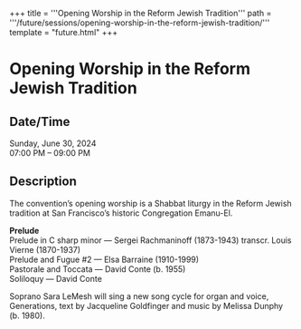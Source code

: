 +++
title = '''Opening Worship in the Reform Jewish Tradition'''
path = '''/future/sessions/opening-worship-in-the-reform-jewish-tradition/'''
template = "future.html"
+++

<h1>Opening Worship in the Reform Jewish Tradition</h1>

<h2>Date/Time</h2>
<p>Sunday, June 30, 2024<br>
07:00 PM – 09:00 PM</p>
<h2>Description</h2>

<div class="ag87-crtemvc-hsbk"><div class="css-vsf5of"><p class="carina-rte-public-DraftStyleDefault-block">The convention’s opening worship is a Shabbat liturgy in the Reform Jewish tradition at San Francisco’s historic Congregation Emanu-El.</p><p class="carina-rte-public-DraftStyleDefault-block"><span style="font-weight: bold;">Prelude</span><br>Prelude in C sharp minor — Sergei Rachmaninoff (1873-1943) transcr. Louis Vierne (1870-1937)<br>Prelude and Fugue #2 — Elsa Barraine (1910-1999)<br>Pastorale and Toccata — David Conte (b. 1955)<br>Soliloquy — David Conte</p><p class="carina-rte-public-DraftStyleDefault-block">Soprano Sara LeMesh will sing a new song cycle for organ and voice, Generations, text by Jacqueline Goldfinger and music by Melissa Dunphy (b. 1980).</p></div></div>


